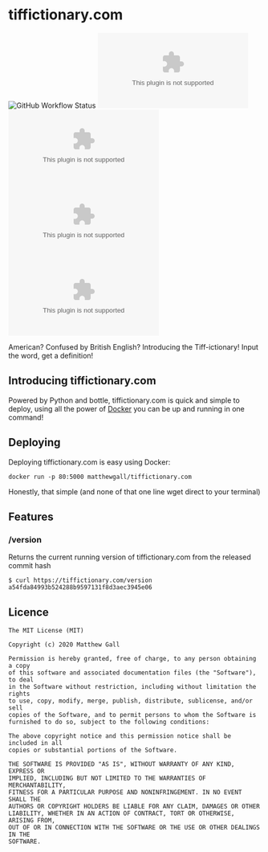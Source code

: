 # tiffictionary.com

![GitHub Workflow Status](https://img.shields.io/github/workflow/status/matthewgall/tiffictionary.com/build?color=db422a&logoColor=FFFFFF&style=for-the-badge)
![Docker Pulls](https://img.shields.io/docker/pulls/matthewgall/tiffictionary.com?color=db422a&logoColor=2a6bdb&style=for-the-badge)
![Docker Image Size (latest by date)](https://img.shields.io/docker/image-size/matthewgall/tiffictionary.com?color=db422a&logoColor=2a6bdb&style=for-the-badge)
![Docker Stars](https://img.shields.io/docker/stars/matthewgall/tiffictionary.com?color=db422a&logoColor=2a6bdb&style=for-the-badge)
![Docker Image Version (latest by date)](https://img.shields.io/docker/v/matthewgall/tiffictionary.com?color=db422a&logoColor=2a6bdb&style=for-the-badge)

American? Confused by British English? Introducing the Tiff-ictionary! Input the word, get a definition!

## Introducing tiffictionary.com
Powered by Python and bottle, tiffictionary.com is quick and simple to deploy, using all the power of [Docker](https://docker.io) you can be up and running in one command!

## Deploying
Deploying tiffictionary.com is easy using Docker:

    docker run -p 80:5000 matthewgall/tiffictionary.com

Honestly, that simple (and none of that one line wget direct to your terminal)

## Features

### /version
Returns the current running version of tiffictionary.com from the released commit hash

    $ curl https://tiffictionary.com/version
    a54fda84993b524288b9597131f8d3aec3945e06


## Licence

    The MIT License (MIT)

    Copyright (c) 2020 Matthew Gall

    Permission is hereby granted, free of charge, to any person obtaining a copy
    of this software and associated documentation files (the "Software"), to deal
    in the Software without restriction, including without limitation the rights
    to use, copy, modify, merge, publish, distribute, sublicense, and/or sell
    copies of the Software, and to permit persons to whom the Software is
    furnished to do so, subject to the following conditions:

    The above copyright notice and this permission notice shall be included in all
    copies or substantial portions of the Software.

    THE SOFTWARE IS PROVIDED "AS IS", WITHOUT WARRANTY OF ANY KIND, EXPRESS OR
    IMPLIED, INCLUDING BUT NOT LIMITED TO THE WARRANTIES OF MERCHANTABILITY,
    FITNESS FOR A PARTICULAR PURPOSE AND NONINFRINGEMENT. IN NO EVENT SHALL THE
    AUTHORS OR COPYRIGHT HOLDERS BE LIABLE FOR ANY CLAIM, DAMAGES OR OTHER
    LIABILITY, WHETHER IN AN ACTION OF CONTRACT, TORT OR OTHERWISE, ARISING FROM,
    OUT OF OR IN CONNECTION WITH THE SOFTWARE OR THE USE OR OTHER DEALINGS IN THE
    SOFTWARE.